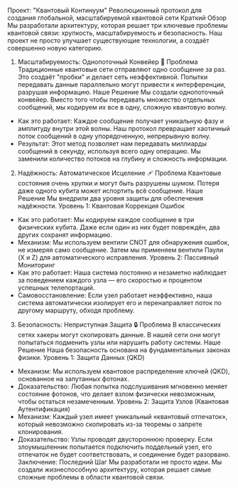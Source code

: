 Проект: "Квантовый Континуум"
Революционный протокол для создания глобальной, масштабируемой квантовой сети
Краткий Обзор
Мы разработали архитектуру, которая решает три ключевые проблемы квантовой связи: хрупкость, масштабируемость и безопасность. Наш проект не просто улучшает существующие технологии, а создаёт совершенно новую категорию.
1. Масштабируемость: Однопоточный Конвейер 🚀
Проблема
Традиционные квантовые сети отправляют одно сообщение за раз. Это создаёт "пробки" и делает сеть неэффективной. Попытки передавать данные параллельно могут привести к интерференции, разрушая информацию.
Наше Решение
Мы создали однопоточный конвейер. Вместо того чтобы передавать множество отдельных сообщений, мы кодируем их все в одну, сложную квантовую волну.
 * Как это работает: Каждое сообщение получает уникальную фазу и амплитуду внутри этой волны. Наш протокол превращает хаотичный поток сообщений в одну упорядоченную, непрерывную волну.
 * Результат: Этот метод позволяет нам передавать миллиарды сообщений в секунду, используя всего одну операцию. Мы заменили количество потоков на глубину и сложность информации.
2. Надёжность: Автоматическое Исцеление 🩹
Проблема
Квантовые состояния очень хрупки и могут быть разрушены шумом. Потеря даже одного кубита может испортить всё сообщение.
Наше Решение
Мы внедрили два уровня защиты для обеспечения надёжности.
Уровень 1: Квантовая Коррекция Ошибок
 * Как это работает: Мы кодируем каждое сообщение в три физических кубита. Даже если один из них будет повреждён, два других сохранят информацию.
 * Механизм: Мы используем вентили CNOT для обнаружения ошибок, не измеряя само сообщение. Затем мы применяем вентили Паули (X и Z) для автоматического исправления.
Уровень 2: Пассивный Мониторинг
 * Как это работает: Наша система постоянно и незаметно наблюдает за поведением каждого узла — его скоростью и процентом успешных телепортаций.
 * Самовосстановление: Если узел работает неэффективно, наша система автоматически изолирует его и перенаправляет поток по другому маршруту, обходя проблему.
3. Безопасность: Неприступная Защита 🔒
Проблема
В классических сетях хакеры могут скопировать данные. В нашей сети они могут попытаться подменить узлы или нарушить работу системы.
Наше Решение
Наша безопасность основана на фундаментальных законах физики.
Уровень 1: Защита Данных (QKD)
 * Механизм: Мы используем квантовое распределение ключей (QKD), основанное на запутанных фотонах.
 * Доказательство: Любая попытка подслушивания мгновенно меняет состояние фотонов, что делает взлом физически невозможным, чтобы остаться незамеченным.
Уровень 2: Защита Узлов (Квантовая Аутентификация)
 * Механизм: Каждый узел имеет уникальный «квантовый отпечаток», который невозможно скопировать из-за теоремы о запрете клонирования.
 * Доказательство: Узлы проводят двустороннюю проверку. Если злоумышленник попытается подключить поддельный узел, его отпечаток не будет соответствовать, и соединение будет разорвано.
Заключение: Последний Шаг
Мы разработали не просто идеи. Мы создали жизнеспособную архитектуру, которая решает самые сложные проблемы в области квантовой связи.
